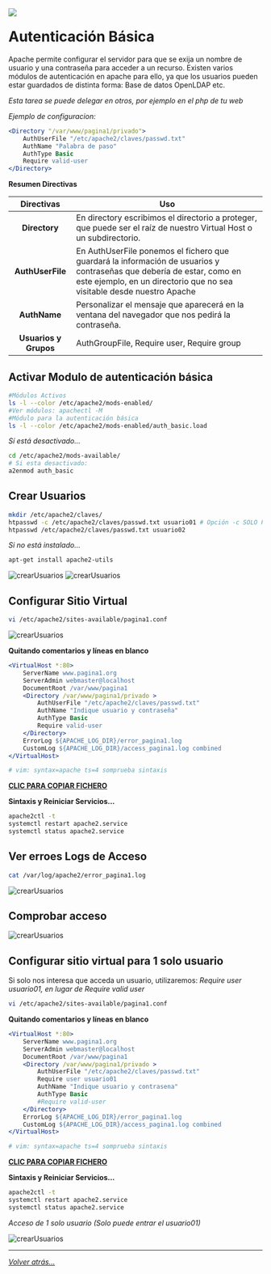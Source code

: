 <img src="/imagenes/MI-LICENCIA88x31.png" style="float: left; margin-right: 10px;" />

# Autenticación Básica

Apache permite configurar el servidor para que se exija un nombre de usuario y una contraseña para acceder a un recurso.
Existen varios módulos de autenticación en apache para ello, ya que los usuarios pueden estar guardados de distinta forma:
Base de datos
OpenLDAP
etc.

*Esta tarea se puede delegar en otros, por ejemplo en el php de tu web*

*Ejemplo de configuracion:*

```apache
<Directory "/var/www/pagina1/privado">
    AuthUserFile "/etc/apache2/claves/passwd.txt"
    AuthName "Palabra de paso"
    AuthType Basic
    Require valid-user
</Directory>
```

**Resumen Directivas**

| Directivas | Uso |
|:-:|-|
| **Directory** | En directory escribimos el directorio a proteger, que puede ser el raíz de nuestro Virtual Host o un subdirectorio. |
| **AuthUserFile** | En AuthUserFile ponemos el fichero que guardará la información de usuarios y contraseñas que debería de estar, como en este ejemplo, en un directorio que no sea visitable desde nuestro Apache |
| **AuthName** | Personalizar el mensaje que aparecerá en la ventana del navegador que nos pedirá la contraseña. |
| **Usuarios y Grupos** | AuthGroupFile, Require user, Require group |


## Activar Modulo de autenticación básica

```bash
#Módulos Activos
ls -l --color /etc/apache2/mods-enabled/
#Ver módulos: apachectl -M
#Módulo para la autenticación básica
ls -l --color /etc/apache2/mods-enabled/auth_basic.load
```

*Sí está desactivado...*

```bash
cd /etc/apache2/mods-available/
# Si esta desactivado:
a2enmod auth_basic
```

##  Crear Usuarios

```bash
mkdir /etc/apache2/claves/
htpasswd -c /etc/apache2/claves/passwd.txt usuario01 # Opción -c SOLO PARA CREAR EL FICHERO 1ª Vez
htpasswd /etc/apache2/claves/passwd.txt usuario02
```

*Si no está instalado...*

```bash
apt-get install apache2-utils
```

![crearUsuarios](../../imagenes/apache2/crearUsuarios.jpg)
![crearUsuarios](../../imagenes/apache2/crearUsuarios2.jpg)

## Configurar Sitio Virtual

```bash
vi /etc/apache2/sites-available/pagina1.conf
```

![crearUsuarios](../../imagenes/apache2/configSitioVirtualAuten.jpg)

**Quitando comentarios y líneas en blanco**

```apache
<VirtualHost *:80>
	ServerName www.pagina1.org
	ServerAdmin webmaster@localhost
	DocumentRoot /var/www/pagina1
	<Directory /var/www/pagina1/privado >
		AuthUserFile "/etc/apache2/claves/passwd.txt"
		AuthName "Indique usuario y contraseña"
		AuthType Basic
		Require valid-user
	</Directory>
	ErrorLog ${APACHE_LOG_DIR}/error_pagina1.log
	CustomLog ${APACHE_LOG_DIR}/access_pagina1.log combined
</VirtualHost>

# vim: syntax=apache ts=4 somprueba sintaxis
```

[**CLIC PARA COPIAR FICHERO**](./pagina1.conf)

**Sintaxis y Reiniciar Servicios...**

```bash
apache2ctl -t
systemctl restart apache2.service
systemctl status apache2.service
```

## Ver erroes Logs de Acceso

```bash
cat /var/log/apache2/error_pagina1.log
```

![crearUsuarios](../../imagenes/apache2/accesosLOGApache.jpg)


## Comprobar acceso

![crearUsuarios](../../imagenes/apache2/accesosComprobar.gif)

## Configurar sitio virtual para 1 solo usuario

Si solo nos interesa que acceda un usuario, utilizaremos: *Require user usuario01, en lugar de Require valid user*

```bash
vi /etc/apache2/sites-available/pagina1.conf
```

<!-- ![crearUsuarios](../../imagenes/apache2/configSitioVirtualAuten.jpg) -->

**Quitando comentarios y líneas en blanco**

```apache
<VirtualHost *:80>
	ServerName www.pagina1.org
	ServerAdmin webmaster@localhost
	DocumentRoot /var/www/pagina1
	<Directory /var/www/pagina1/privado >
		AuthUserFile "/etc/apache2/claves/passwd.txt"
        Require user usuario01
		AuthName "Indique usuario y contrasena"
		AuthType Basic
		#Require valid-user
	</Directory>
	ErrorLog ${APACHE_LOG_DIR}/error_pagina1.log
	CustomLog ${APACHE_LOG_DIR}/access_pagina1.log combined
</VirtualHost>

# vim: syntax=apache ts=4 somprueba sintaxis
```
[**CLIC PARA COPIAR FICHERO**](./pagina1Solo1usuario.conf)

**Sintaxis y Reiniciar Servicios...**

```bash
apache2ctl -t
systemctl restart apache2.service
systemctl status apache2.service
```

*Acceso de 1 solo usuario (Solo puede entrar el usuario01)*

![crearUsuarios](../../imagenes/apache2/acceso1Usuario.gif)

__________________________
*[Volver atrás...](/README.md)*